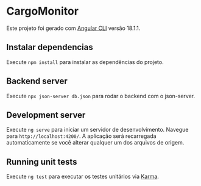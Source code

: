 # CargoMonitor

Este projeto foi gerado com [Angular CLI](https://github.com/angular/angular-cli) versão 18.1.1.

## Instalar dependencias

Execute `npm install` para instalar as dependências do projeto.

## Backend server

Execute `npx json-server db.json` para rodar o backend com o json-server.

## Development server

Execute `ng serve` para iniciar um servidor de desenvolvimento. Navegue para `http://localhost:4200/`. A aplicação será recarregada automaticamente se você alterar qualquer um dos arquivos de origem.

## Running unit tests

Execute `ng test` para executar os testes unitários via [Karma](https://karma-runner.github.io).